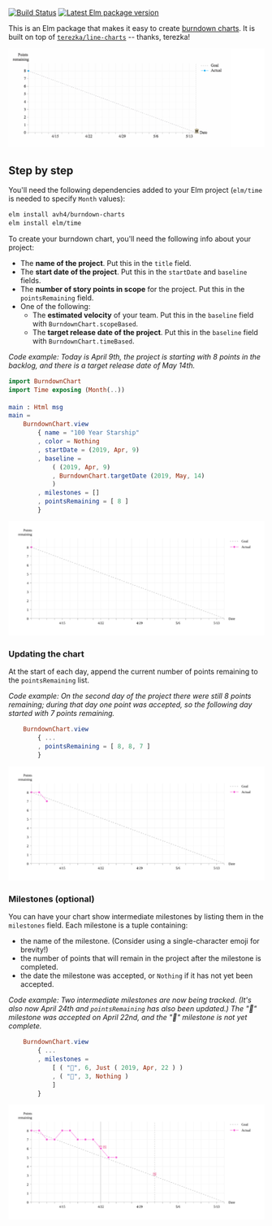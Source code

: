[![Build Status](https://travis-ci.org/avh4/burndown-charts.svg?branch=master)](https://travis-ci.org/avh4/burndown-charts)
[![Latest Elm package version](https://img.shields.io/elm-package/v/avh4/burndown-charts.svg?label=elm)](https://package.elm-lang.org/packages/avh4/burndown-charts/latest/
)

This is an Elm package that makes it easy to create [burndown charts](https://en.wikipedia.org/wiki/Burn_down_chart).
It is built on top of [`terezka/line-charts`](https://package.elm-lang.org/packages/terezka/line-charts/latest/) -- thanks, terezka!

![](https://github.com/avh4/burndown-charts/raw/master/screenshot.gif)


## Step by step

You'll need the following dependencies added to your Elm project (`elm/time` is needed to specify `Month` values):

```sh
elm install avh4/burndown-charts
elm install elm/time
```

To create your burndown chart, you'll need the following info about your project:

- The **name of the project**. Put this in the `title` field.
- The **start date of the project**.  Put this in the `startDate` and `baseline` fields.
- The **number of story points in scope** for the project.  Put this in the `pointsRemaining` field.
- One of the following:
    - The **estimated velocity** of your team.  Put this in the `baseline` field with `BurndownChart.scopeBased`.
    - The **target release date of the project**.  Put this in the `baseline` field with `BurndownChart.timeBased`.

*Code example: Today is April 9th, the project is starting with 8 points in the backlog, and there is a target release date of May 14th.*

```elm
import BurndownChart
import Time exposing (Month(..))

main : Html msg
main =
    BurndownChart.view
        { name = "100 Year Starship"
        , color = Nothing
        , startDate = (2019, Apr, 9)
        , baseline =
            ( (2019, Apr, 9)
            , BurndownChart.targetDate (2019, May, 14)
            )
        , milestones = []
        , pointsRemaining = [ 8 ]
        }
```

![image of the resulting burndown chart for the project setup code example](https://github.com/avh4/burndown-charts/raw/master/basic.svg)


### Updating the chart

At the start of each day, append the current number of points remaining to the `pointsRemaining` list.

*Code example: On the second day of the project there were still 8 points remaining; during that day one point was accepted, so the following day started with 7 points remaining.*

```elm
    BurndownChart.view
        { ...
        , pointsRemaining = [ 8, 8, 7 ]
        }
```

![image of the resulting burndown chart for the "update the chart" code example](https://github.com/avh4/burndown-charts/raw/master/updated-points.svg)


### Milestones (optional)

You can have your chart show intermediate milestones by listing them in the `milestones` field.  Each milestone is a tuple containing:

- the name of the milestone.  (Consider using a single-character emoji for brevity!)
- the number of points that will remain in the project after the milestone is completed.
- the date the milestone was accepted, or `Nothing` if it has not yet been accepted.

*Code example: Two intermediate milestones are now being tracked.  (It's also now April 24th and `pointsRemaining` has also been updated.)  The "🐣" milestone was accepted on April 22nd, and the "🕺" milestone is not yet complete.*

```elm
    BurndownChart.view
        { ...
        , milestones =
            [ ( "🐣", 6, Just ( 2019, Apr, 22 ) )
            , ( "🕺", 3, Nothing )
            ]
        }
```

![image of the resulting burndown chart for the "milestones" code example](https://github.com/avh4/burndown-charts/raw/master/milestones.svg)
